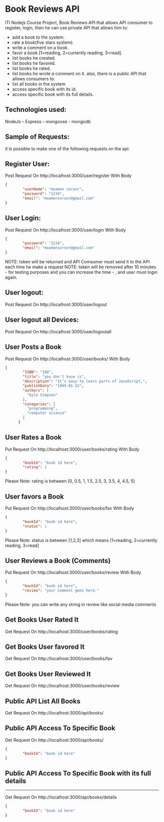 # Book Reviews API

ITI Nodejs Course Project, Book Reviews API that allows API consumer to register, login, then he can use private API that allows him to:
- add a book to the system.
- rate a book(five stars system).
- write a comment on a book.
- favor a book [1=reading, 2=currently reading, 3=read].
- list books he created.
- list books he favored.
- list books he rated.
- list books he wrote a comment on it.
also, there is a public API that allows consumers to:
- list all books in the system
- access specific book with its id.
- access specific book with its full details.
## Technologies used: 
  NodeJs – Express – mongoose - mongodb

## Sample of Requests: 
it is possible to make one of the following requests on the api: 

Register User: 
------------------------------------
Post Request On http://localhost:3000/user/register
With Body 
```json
{
        "userName": "moamen soroor",
        "password": "1234",
        "email": "moamensoroor@gmail.com"
}
```

User Login: 
------------------------------------
Post Request On http://localhost:3000/user/login
With Body 
```json
{
        "password": "1234",
        "email": "moamensoroor@gmail.com"
}
```
NOTE: token will be returned and API Comsumer must send it to the API each time he make a request
NOTE: token will be removed after 10 minutes - for testing purposes and you can increase the time - , 
      and user must login again.


User logout: 
------------------------------------
Post Request On http://localhost:3000/user/logout


User logout all Devices: 
------------------------------------
Post Request On http://localhost:3000/user/logoutall


User Posts a Book
------------------------------------
Post Request On http://localhost:3000/user/books/
With Body 
```json
{
        "ISBN": "100",
        "title": "you don't know js",
        "description": "It’s easy to learn parts of JavaScript,",
        "publishData": "1995-01-22",
        "authors": [
          "kyle Simpson"
        ],
        "categories": [
          "programming",
          "computer science"
        ]
      }
```


User Rates a Book
------------------------------------
Put Request On http://localhost:3000/user/books/rating
With Body 
```json
{
        "bookId": "book id here",
        "rating": 1
}
```
Please Note: rating is between [0, 0.5, 1, 1.5, 2.5, 3, 3.5, 4, 4.5, 5]


User favors a Book
------------------------------------
Put Request On http://localhost:3000/user/books/fav
With Body 
```json
{
        "bookId": "book id here",
        "status": 1
}
```
Please Note: status is between [1,2,3] which means [1=reading, 2=currently reading, 3=read]


User Reviews a Book (Comments)
------------------------------------
Put Request On http://localhost:3000/user/books/review
With Body 
```json
{
        "bookId": "book id here",
        "review": "your comment goes here."
}
```
Please Note: you can write any string in review like social media comments


Get Books User Rated It
------------------------------------
Get Request On http://localhost:3000/user/books/rating



  
Get Books User favored It
------------------------------------
Get Request On http://localhost:3000/user/books/fav



  
Get Books User Reviewed It
------------------------------------
Get Request On http://localhost:3000/user/books/review


  
Public API List All Books
------------------------------------
Get Request On http://localhost:3000/api/books/


Public API Access To Specific Book
------------------------------------
Get Request On http://localhost:3000/api/books/

```json
{
        "bookId": "book id here"
}
```

## Public API Access To Specific Book with its full details
------------------------------------
Get Request On http://localhost:3000/api/books/details
```json
{
        "bookId": "book id here"
}
```




